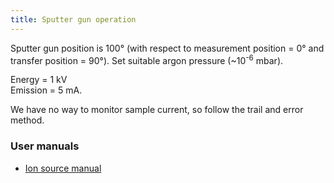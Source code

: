 ```yaml
---
title: Sputter gun operation
---
```


Sputter gun position is 100° (with respect to measurement position = 0° and
transfer position = 90°). Set suitable argon pressure (~10<sup>-6</sup> mbar).

Energy = 1 kV <br/>
Emission = 5 mA.

We have no way to monitor sample current, so follow the trail and error method.

### User manuals

- [Ion source manual](https://file-storage.github.io/manuals/IS40_UserManual_3.5_rev1.pdf)
